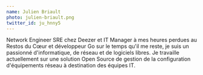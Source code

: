 ```yaml
---
name: Julien Briault
photo: julien-briault.png
twitter_id: ju_hnny5
---
```


Network Engineer SRE chez Deezer et IT Manager à mes heures perdues au Restos du Cœur et développeur Go sur le temps qu'il me reste, je suis un passionné d'informatique, de réseau et de logiciels libres. 
Je travaille actuellement sur une solution Open Source de gestion de la configuration d'équipements réseau à destination des équipes IT.

